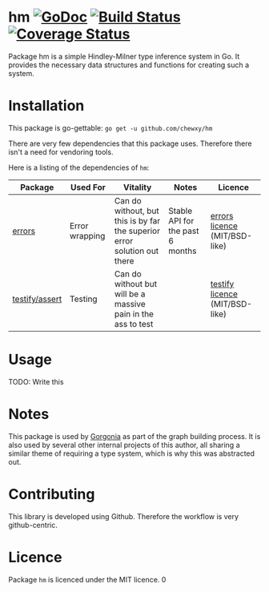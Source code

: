 # hm [![GoDoc](https://godoc.org/github.com/chewxy/hm?status.svg)](https://godoc.org/github.com/chewxy/hm) [![Build Status](https://travis-ci.org/chewxy/hm.svg?branch=master)](https://travis-ci.org/chewxy/hm) [![Coverage Status](https://coveralls.io/repos/github/chewxy/hm/badge.png)](https://coveralls.io/github/chewxy/hm)

Package hm is a simple Hindley-Milner type inference system in Go. It provides the necessary data structures and functions for creating such a system. 

# Installation #

This package is go-gettable: `go get -u github.com/chewxy/hm`

There are very few dependencies that this package uses. Therefore there isn't a need for vendoring tools.

Here is a listing of the dependencies of `hm`:

|Package|Used For|Vitality|Notes|Licence|
|-------|--------|--------|-----|-------|
|[errors](https://github.com/pkg/errors)|Error wrapping|Can do without, but this is by far the superior error solution out there|Stable API for the past 6 months|[errors licence](https://github.com/pkg/errors/blob/master/LICENSE) (MIT/BSD-like)|
|[testify/assert](https://github.com/stretchr/testify)|Testing|Can do without but will be a massive pain in the ass to test||[testify licence](https://github.com/stretchr/testify/blob/master/LICENSE) (MIT/BSD-like)|

# Usage

TODO: Write this

# Notes

This package is used by [Gorgonia](https://github.com/chewxy/gorgonia) as part of the graph building process. It is also used by several other internal projects of this author, all sharing a similar theme of requiring a type system, which is why this was abstracted out.


# Contributing

This library is developed using Github. Therefore the workflow is very github-centric. 

# Licence

Package `hm` is licenced under the MIT licence.
0

